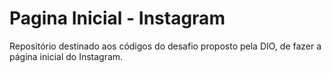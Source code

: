 # Pagina Inicial - Instagram
Repositório destinado aos códigos do desafio proposto pela DIO, de fazer a página inicial do Instagram.
